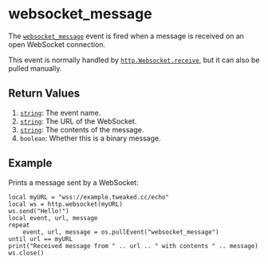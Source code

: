 # websocket\_message

The [`websocket_message`](websocket_message.html) event is fired when a message is received on an open WebSocket connection.

This event is normally handled by [`http.Websocket.receive`](../module/http.html#ty:Websocket:receive), but it can also be pulled manually.

## Return Values

1. [`string`](https://www.lua.org/manual/5.1/manual.html#5.4): The event name.
2. [`string`](https://www.lua.org/manual/5.1/manual.html#5.4): The URL of the WebSocket.
3. [`string`](https://www.lua.org/manual/5.1/manual.html#5.4): The contents of the message.
4. `boolean`: Whether this is a binary message.

## Example

Prints a message sent by a WebSocket:

```
local myURL = "wss://example.tweaked.cc/echo"
local ws = http.websocket(myURL)
ws.send("Hello!")
local event, url, message
repeat
    event, url, message = os.pullEvent("websocket_message")
until url == myURL
print("Received message from " .. url .. " with contents " .. message)
ws.close()
```